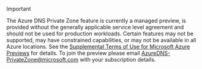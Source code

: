 > [!IMPORTANT]
> The Azure DNS Private Zone feature is currently a managed preview, is provided without the generally applicable service level agreement and should not be used for production workloads. Certain features may not be supported, may have constrained capabilities, or may not be available in all Azure locations.  See the [Supplemental Terms of Use for Microsoft Azure Previews](https://azure.microsoft.com/support/legal/preview-supplemental-terms/) for details.  To join the preview please email AzureDNS-PrivateZone@microsoft.com with your subscription details.
